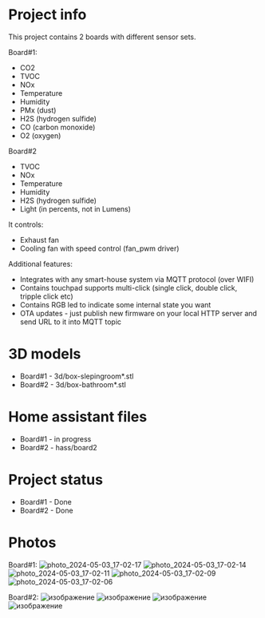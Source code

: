 Project info
=======

This project contains 2 boards with different sensor sets.

Board#1:
- CO2
- TVOC
- NOx
- Temperature
- Humidity
- PMx (dust)
- H2S (hydrogen sulfide)
- CO (carbon monoxide)
- O2 (oxygen)

Board#2
- TVOC
- NOx
- Temperature
- Humidity
- H2S (hydrogen sulfide)
- Light (in percents, not in Lumens)

It controls:
- Exhaust fan 
- Cooling fan with speed control (fan_pwm driver) 

Additional features:
- Integrates with any smart-house system via MQTT protocol (over WIFI)
- Contains touchpad supports multi-click (single click, double click, tripple click etc)
- Contains RGB led to indicate some internal state you want
- OTA updates - just publish new firmware on your local HTTP server and send URL to it into MQTT topic

3D models
=======
- Board#1 - 3d/box-slepingroom*.stl
- Board#2 - 3d/box-bathroom*.stl

Home assistant files
=======
- Board#1 - in progress
- Board#2 - hass/board2

Project status
=======

- Board#1 - Done
- Board#2 - Done

Photos
=======
Board#1:
![photo_2024-05-03_17-02-17](https://github.com/shm-dmitry/air-detector/assets/19342331/c1340e0f-9584-4514-bf00-15b94fbbcf35)
![photo_2024-05-03_17-02-14](https://github.com/shm-dmitry/air-detector/assets/19342331/8c005576-3a74-4646-82e2-904d149de9e6)
![photo_2024-05-03_17-02-11](https://github.com/shm-dmitry/air-detector/assets/19342331/d2a3e5e8-70a9-4216-9daf-9c24864fbee2)
![photo_2024-05-03_17-02-09](https://github.com/shm-dmitry/air-detector/assets/19342331/5cc4f24e-31e9-44f0-9580-9caf0c2112fa)
![photo_2024-05-03_17-02-06](https://github.com/shm-dmitry/air-detector/assets/19342331/60dd59fe-d786-42a7-b85e-4557230d4438)


Board#2:
![изображение](https://github.com/shm-dmitry/air-detector/assets/19342331/f33c22ae-c708-4396-b865-effaadd7a6bc)
![изображение](https://github.com/shm-dmitry/air-detector/assets/19342331/f1fc3584-b8d8-4422-8663-e24f16bf7604)
![изображение](https://github.com/shm-dmitry/air-detector/assets/19342331/38499ebe-4c6b-4ac5-b464-c3dfeb263745)
![изображение](https://github.com/shm-dmitry/air-detector/assets/19342331/3bfaf705-65f7-4504-8d73-c2d4607b93e4)


